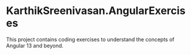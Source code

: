 # KarthikSreenivasan.AngularExercises
This project contains coding exercises to understand the concepts of Angular 13 and beyond.
